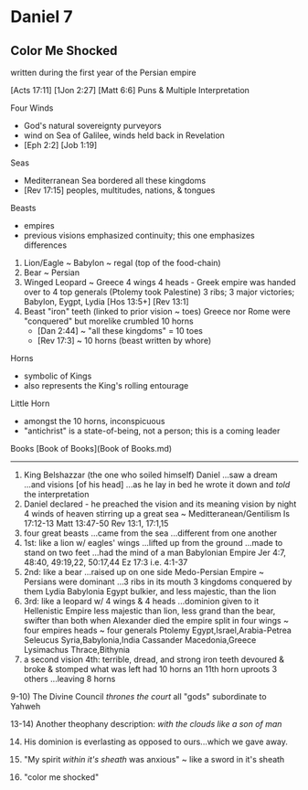 # Daniel 7
## Color Me Shocked

written during the first year of the Persian empire

[Acts 17:11]
[1Jon 2:27]
[Matt 6:6]
Puns & Multiple Interpretation

Four Winds
- God's natural sovereignty purveyors
- wind on Sea of Galilee, winds held back in Revelation
- [Eph 2:2] [Job 1:19]

Seas
- Mediterranean Sea bordered all these kingdoms
- [Rev 17:15] peoples, multitudes, nations, & tongues

Beasts
- empires
- previous visions emphasized continuity; this one emphasizes differences
1. Lion/Eagle ~ Babylon
	~ regal (top of the food-chain)
2. Bear ~ Persian
3. Winged Leopard ~ Greece
	4 wings
	4 heads - Greek empire was handed over to 4 top generals (Ptolemy took Palestine)
	3 ribs; 3 major victories; Babylon, Eygpt, Lydia
[Hos 13:5+] [Rev 13:1]
4. Beast
	"iron" teeth (linked to prior vision ~ toes)
	Greece nor Rome were "conquered" but morelike crumbled
	10 horns 
	- [Dan 2:44] ~ "all these kingdoms" = 10 toes
	- [Rev 17:3] ~ 10 horns (beast written by whore)

Horns
- symbolic of Kings
- also represents the King's rolling entourage

Little Horn
- amongst the 10 horns, inconspicuous
- "antichrist" is a state-of-being, not a person; this is a coming leader

Books
	[Book of Books](Book of Books.md)

---

1)	King Belshazzar (the one who soiled himself)
	Daniel
	...saw a dream
	...and visions [of his head]
	...as he lay in bed
		he wrote it down and _told_ the interpretation
2)	Daniel declared - he preached the vision and its meaning
	vision by night
	4 winds of heaven
		stirring up a great sea ~ Meditteranean/Gentilism
			Is 17:12-13
			Matt 13:47-50
			Rev 13:1, 17:1,15
3)	four great beasts
	...came from the sea
	...different from one another
4)	1st: like a lion w/ eagles' wings
	...lifted up from the ground
	...made to stand on two feet
	...had the mind of a man
		Babylonian Empire
		Jer 4:7, 48:40, 49:19,22, 50:17,44
		Ez 17:3
	i.e. 4:1-37
5)	2nd: like a bear
	...raised up on one side
		Medo-Persian Empire ~ Persians were dominant
	...3 ribs in its mouth
		3 kingdoms conquered by them
			Lydia
			Babylonia
			Egypt
	bulkier, and less majestic, than the lion
6)	3rd: like a leopard w/ 4 wings & 4 heads
	...dominion given to it
		Hellenistic Empire
		less majestic than lion, less grand than the bear, swifter than both
	when Alexander died the empire split in four
		wings ~ four empires
		heads ~ four generals
		Ptolemy 	Egypt,Israel,Arabia-Petrea
		Seleucus	Syria,Babylonia,India
		Cassander	Macedonia,Greece
		Lysimachus	Thrace,Bithynia
7)	a second vision
	4th: terrible, dread, and strong
		iron teeth
		devoured & broke & stomped what was left
		had 10 horns
		an 11th horn uproots 3 others
		...leaving 8 horns


9-10) The Divine Council
_thrones_
_the court_
all "gods" subordinate to Yahweh


13-14) Another theophany description:
_with the clouds_
_like a son of man_

14) His dominion is everlasting as opposed to ours...which we gave away.

15) "My spirit _within it's sheath_ was anxious" ~ like a sword in it's sheath


28) "color me shocked"
